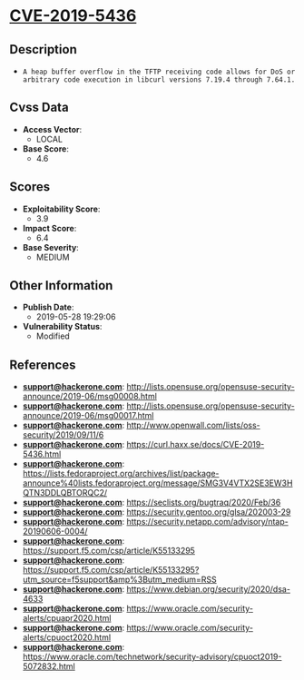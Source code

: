 
# [CVE-2019-5436](http://lists.opensuse.org/opensuse-security-announce/2019-06/msg00008.html)

## Description

- `A heap buffer overflow in the TFTP receiving code allows for DoS or arbitrary code execution in libcurl versions 7.19.4 through 7.64.1.`

## Cvss Data

- **Access Vector**:
  - LOCAL
- **Base Score**:
  - 4.6

## Scores

- **Exploitability Score**:
  - 3.9
- **Impact Score**:
  - 6.4
- **Base Severity**:
  - MEDIUM

## Other Information

- **Publish Date**:
  - 2019-05-28 19:29:06
- **Vulnerability Status**:
  - Modified

## References

- **support@hackerone.com**: http://lists.opensuse.org/opensuse-security-announce/2019-06/msg00008.html
- **support@hackerone.com**: http://lists.opensuse.org/opensuse-security-announce/2019-06/msg00017.html
- **support@hackerone.com**: http://www.openwall.com/lists/oss-security/2019/09/11/6
- **support@hackerone.com**: https://curl.haxx.se/docs/CVE-2019-5436.html
- **support@hackerone.com**: https://lists.fedoraproject.org/archives/list/package-announce%40lists.fedoraproject.org/message/SMG3V4VTX2SE3EW3HQTN3DDLQBTORQC2/
- **support@hackerone.com**: https://seclists.org/bugtraq/2020/Feb/36
- **support@hackerone.com**: https://security.gentoo.org/glsa/202003-29
- **support@hackerone.com**: https://security.netapp.com/advisory/ntap-20190606-0004/
- **support@hackerone.com**: https://support.f5.com/csp/article/K55133295
- **support@hackerone.com**: https://support.f5.com/csp/article/K55133295?utm_source=f5support&amp%3Butm_medium=RSS
- **support@hackerone.com**: https://www.debian.org/security/2020/dsa-4633
- **support@hackerone.com**: https://www.oracle.com/security-alerts/cpuapr2020.html
- **support@hackerone.com**: https://www.oracle.com/security-alerts/cpuoct2020.html
- **support@hackerone.com**: https://www.oracle.com/technetwork/security-advisory/cpuoct2019-5072832.html
